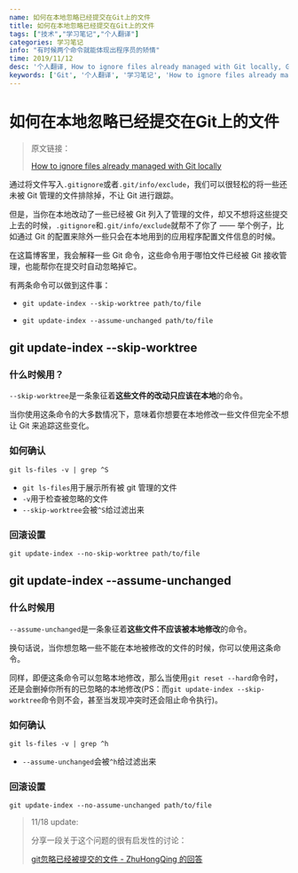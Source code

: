 ```yaml
---
name: 如何在本地忽略已经提交在Git上的文件
title: 如何在本地忽略已经提交在Git上的文件
tags: ["技术","学习笔记","个人翻译"]
categories: 学习笔记
info: "有时候两个命令就能体现出程序员的矫情"
time: 2019/11/12
desc: '个人翻译, How to ignore files already managed with Git locally, Git'
keywords: ['Git', '个人翻译', '学习笔记', 'How to ignore files already managed with Git locally']
---
```


# 如何在本地忽略已经提交在Git上的文件

> 原文链接：
>
> [How to ignore files already managed with Git locally](https://dev.to/nishina555/how-to-ignore-files-already-managed-with-git-locally-19oo)

通过将文件写入`.gitignore`或者`.git/info/exclude`，我们可以很轻松的将一些还未被 Git 管理的文件排除掉，不让 Git 进行跟踪。

但是，当你在本地改动了一些已经被 Git 列入了管理的文件，却又不想将这些提交上去的时候，`.gitignore`和`.git/info/exclude`就帮不了你了 ——  举个例子，比如通过 Git 的配置来除外一些只会在本地用到的应用程序配置文件信息的时候。

在这篇博客里，我会解释一些 Git 命令，这些命令用于哪怕文件已经被 Git 接收管理，也能帮你在提交时自动忽略掉它。

有两条命令可以做到这件事：

- ```shell
  git update-index --skip-worktree path/to/file
  ```

- ```shell
  git update-index --assume-unchanged path/to/file
  ```

## git update-index --skip-worktree

### 什么时候用？

`--skip-worktree`是一条象征着**这些文件的改动只应该在本地**的命令。

当你使用这条命令的大多数情况下，意味着你想要在本地修改一些文件但完全不想让 Git 来追踪这些变化。

### 如何确认

```shell
git ls-files -v | grep ^S
```

- `git ls-files`用于展示所有被 git 管理的文件
- `-v`用于检查被忽略的文件
- `--skip-worktree`会被`^S`给过滤出来

### 回滚设置

```shell
git update-index --no-skip-worktree path/to/file
```

## git update-index --assume-unchanged

### 什么时候用

`--assume-unchanged`是一条象征着**这些文件不应该被本地修改**的命令。

换句话说，当你想忽略一些不能在本地被修改的文件的时候，你可以使用这条命令。

同样，即便这条命令可以忽略本地修改，那么当使用`git reset --hard`命令时，还是会删掉你所有的已忽略的本地修改(PS：而`git update-index --skip-worktree`命令则不会，甚至当发现冲突时还会阻止命令执行)。

### 如何确认

```shell
git ls-files -v | grep ^h
```

- `--assume-unchanged`会被`^h`给过滤出来

### 回滚设置

```shell
git update-index --no-assume-unchanged path/to/file
```



> 11/18 update:
>
> 分享一段关于这个问题的很有启发性的讨论：
>
> [git忽略已经被提交的文件 - ZhuHongQing 的回答](https://segmentfault.com/q/1010000000430426#a-1020000005132141)
